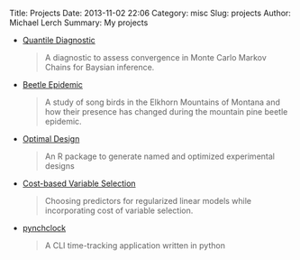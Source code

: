 Title: Projects
Date: 2013-11-02 22:06
Category: misc
Slug: projects
Author: Michael Lerch
Summary: My projects
<!-- Status: hidden -->


- [Quantile Diagnostic]({filename}./projects/quantileconvergence.md)

    > A diagnostic to assess convergence in Monte Carlo Markov Chains for
    > Baysian inference.

- [Beetle Epidemic]({filename}./projects/beetle.md)

    > A study of song birds in the Elkhorn Mountains of Montana and how their
    > presence has changed during the mountain pine beetle epidemic.

- [Optimal Design](http://www.github.com/mdlerch/OptimalDesign)

    > An R package to generate named and optimized experimental designs


- [Cost-based Variable Selection]({filename}./projects/costvs.md)

    > Choosing predictors for regularized linear models while incorporating
    > cost of variable selection.

- [pynchclock](http://mdlerch.github.io/pynchclock)

    > A CLI time-tracking application written in python

<!-- - [mc-stan.vim](http://www.github.com/mdlerch/mc-stan.vim) -->

<!--     > A vim plugin for [stan](http://www.mc-stan.org) modeling language -->

<!-- - [repl.nvim](http://www.github.com/mdlerch/repl) -->

<!--     > A vim plugin for gnuplot. -->

<!-- - [vim-r-plugin](http://www.github.com/jcfaria/vim-r-plugin) -->

<!--     > This is not my own but I've made a few contributions and its such an -->
<!--     > important part of my work flow I want to give it a shoutout. -->


